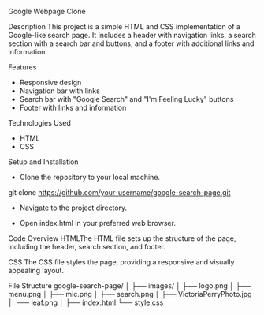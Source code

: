 Google Webpage Clone 

Description
This project is a simple HTML and CSS implementation of a Google-like search page. It includes a header with navigation links, a search section with a search bar and buttons, and a footer with additional links and information.

Features
- Responsive design
- Navigation bar with links
- Search bar with "Google Search" and "I'm Feeling Lucky" buttons
- Footer with links and information
  
Technologies Used
- HTML
- CSS
  
Setup and Installation
- Clone the repository to your local machine.

git clone https://github.com/your-username/google-search-page.git

- Navigate to the project directory.



- Open index.html in your preferred web browser.
  
Code Overview
HTMLThe HTML file sets up the structure of the page, including the header, search section, and footer.

CSS
The CSS file styles the page, providing a responsive and visually appealing layout.

File Structure
google-search-page/
│
├── images/
│   ├── logo.png
│   ├── menu.png
│   ├── mic.png
│   ├── search.png
│   ├── VictoriaPerryPhoto.jpg
│   └── leaf.png
│
├── index.html
└── style.css

